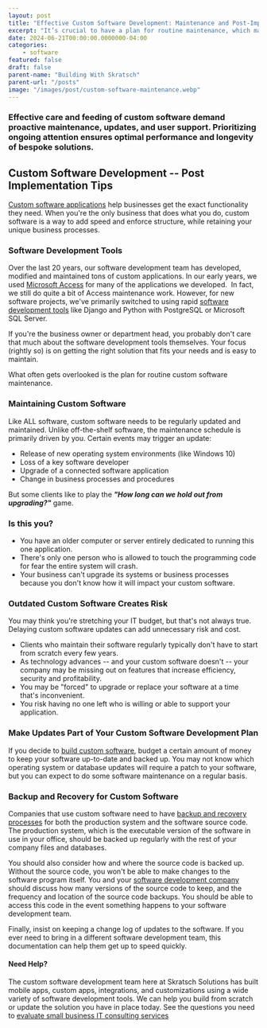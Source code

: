 ```yaml
---
layout: post
title: "Effective Custom Software Development: Maintenance and Post-Implementation Strategies"
excerpt: "It’s crucial to have a plan for routine maintenance, which may include updates due to new operating systems, loss of a developer, or changes in business processes."
date: 2024-06-21T00:00:00.0000000-04:00
categories:
    - software
featured: false
draft: false
parent-name: "Building With Skratsch"
parent-url: "/posts"
image: "/images/post/custom-software-maintenance.webp"
---
```

### Effective care and feeding of custom software demand proactive maintenance, updates, and user support. Prioritizing ongoing attention ensures optimal performance and longevity of bespoke solutions.

## Custom Software Development -- Post Implementation Tips 

[Custom software applications](/software-development) help
businesses get the exact functionality they need. When you're the only
business that does what you do, custom software is a way to add speed
and enforce structure, while retaining your unique business processes.

### Software Development Tools

Over the last 20 years, our software development team has developed,
modified and maintained tons of custom applications. In our early years,
we used [Microsoft Access](https://www.microsoft.com/en-us/microsoft-365/access) for many of the applications we developed. 
In fact, we still do quite a bit of Access maintenance work. However,
for new software projects, we've primarily switched to using rapid
[software development tools](/software-development-services) like Django and
Python with PostgreSQL or Microsoft SQL Server.

If you're the business owner or department head, you probably don't care
that much about the software development tools themselves. Your focus
(rightly so) is on getting the right solution that fits your needs and
is easy to maintain.

What often gets overlooked is the plan for routine custom software
maintenance.

### Maintaining Custom Software

Like ALL software, custom software needs to be regularly updated and
maintained. Unlike off-the-shelf software, the maintenance schedule is
primarily driven by you. Certain events may trigger an update:

-   Release of new operating system environments (like Windows 10)
-   Loss of a key software developer
-   Upgrade of a connected software application
-   Change in business processes and procedures

But some clients like to play the ***"How long can we hold out from
upgrading?"*** game.

### Is this you?

-   You have an older computer or server entirely dedicated to running
    this one application.
-   There's only one person who is allowed to touch the programming code
    for fear the entire system will crash.
-   Your business can't upgrade its systems or business processes
    because you don't know how it will impact your custom software.

### Outdated Custom Software Creates Risk

You may think you're stretching your IT budget, but that's not always
true. Delaying custom software updates can add unnecessary risk and
cost.

-   Clients who maintain their software regularly typically don't have
    to start from scratch every few years.
-   As technology advances -- and your custom software doesn't -- your
    company may be missing out on features that increase efficiency,
    security and profitability.
-   You may be "forced" to upgrade or replace your software at a time
    that's inconvenient.
-   You risk having no one left who is willing or able to support your
    application.

### Make Updates Part of Your Custom Software Development Plan

If you decide to [build custom software](/software/low-code-apps-vs-custom-software), budget a
certain amount of money to keep your software up-to-date and backed up.
You may not know which operating system or database updates will require
a patch to your software, but you can expect to do some software
maintenance on a regular basis.

### Backup and Recovery for Custom Software

Companies that use custom software need to have [backup and recovery
processes](/it-services/backup-and-recovery-services) for
both the production system and the software source code. The production
system, which is the executable version of the software in use in your
office, should be backed up regularly with the rest of your company
files and databases.

You should also consider how and where the source code is backed up.
Without the source code, you won't be able to make changes to the
software program itself. You and your [software development company](/software-development-services) should discuss
how many versions of the source code to keep, and the frequency and
location of the source code backups. You should be able to access this
code in the event something happens to your software development team.

Finally, insist on keeping a change log of updates to the software. If
you ever need to bring in a different software development team, this
documentation can help them get up to speed quickly.

#### Need Help?

The custom software development team here at Skratsch Solutions has
built mobile apps, custom apps, integrations, and customizations using a
wide variety of software development tools. We can help you build from
scratch or update the solution you have in place today. See the
questions you need to [evaluate small business IT consulting services](/business/small-business-it-consulting-services)